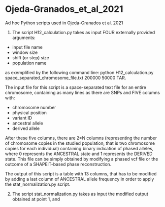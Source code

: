 # Ojeda-Granados_et_al_2021
Ad hoc Python scripts used in Ojeda-Granados et al. 2021

1) The script H12_calculation.py takes as input FOUR externally provided arguments:
 - input file name
 - window size
 - shift (or step) size
 - population name

as exemplified by the following command line:
python H12_calculation.py space_separated_chromosome_file.txt 200000 50000 TAR.


The input file for this script is a space-separated text file for an entire chromosome, containing as many lines as there are SNPs and FIVE columns with:
- chromosome number
- physical position
- variant ID
- ancestral allele
- derived allele
  
After these five columns, there are 2*N columns (representing the number of chromosome copies in the studied population, that is two chromosome copies for each individual) containing binary indication of phased alleles, where 0 represents the ANCESTRAL state and 1 represents the DERIVED state. This file can be simply obtained by modifying a phased vcf file or the outcome of a SHAPEIT-based phase reconstruction.

The output of this script is a table with 13 columns, that has to be modified by adding a last column of ANCESTRAL allele frequency in order to apply the stat_normalization.py script.

2) The script stat_normalization.py takes as input the modified output obtained at point 1, and 
